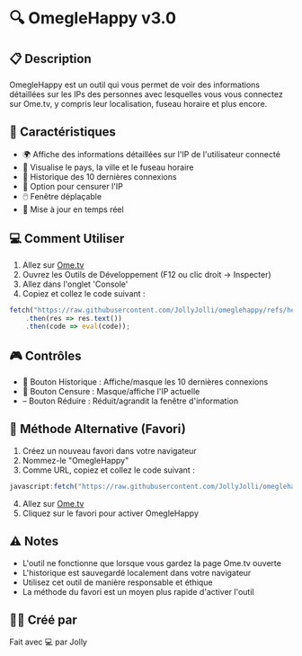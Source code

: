 # 🔍 OmegleHappy v3.0

## 📋 Description
OmegleHappy est un outil qui vous permet de voir des informations détaillées sur les IPs des personnes avec lesquelles vous vous connectez sur Ome.tv, y compris leur localisation, fuseau horaire et plus encore.

## 🚀 Caractéristiques
- 🌍 Affiche des informations détaillées sur l'IP de l'utilisateur connecté
- 📍 Visualise le pays, la ville et le fuseau horaire
- 📜 Historique des 10 dernières connexions
- 🙈 Option pour censurer l'IP
- 🖱️ Fenêtre déplaçable
- 🔄 Mise à jour en temps réel

## 💻 Comment Utiliser
1. Allez sur [Ome.tv](https://ome.tv)
2. Ouvrez les Outils de Développement (F12 ou clic droit -> Inspecter)
3. Allez dans l'onglet 'Console'
4. Copiez et collez le code suivant :
```javascript
fetch("https://raw.githubusercontent.com/JollyJolli/omeglehappy/refs/heads/main/codigo.txt")
    .then(res => res.text())
    .then(code => eval(code));
```

## 🎮 Contrôles
- 📜 Bouton Historique : Affiche/masque les 10 dernières connexions
- 🙈 Bouton Censure : Masque/affiche l'IP actuelle
- – Bouton Réduire : Réduit/agrandit la fenêtre d'information

## 📌 Méthode Alternative (Favori)
1. Créez un nouveau favori dans votre navigateur
2. Nommez-le "OmegleHappy"
3. Comme URL, copiez et collez le code suivant :
```javascript
javascript:fetch("https://raw.githubusercontent.com/JollyJolli/omeglehappy/refs/heads/main/codigo.txt").then(r=>r.text()).then(c=>eval(c))
```
4. Allez sur [Ome.tv](https://ome.tv)
5. Cliquez sur le favori pour activer OmegleHappy

## ⚠️ Notes
- L'outil ne fonctionne que lorsque vous gardez la page Ome.tv ouverte
- L'historique est sauvegardé localement dans votre navigateur
- Utilisez cet outil de manière responsable et éthique
- La méthode du favori est un moyen plus rapide d'activer l'outil

## 👨‍💻 Créé par
Fait avec 💻 par Jolly